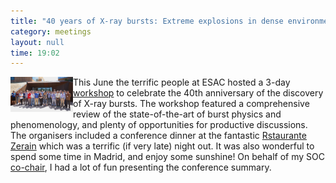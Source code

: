 ```yaml
---
title: "40 years of X-ray bursts: Extreme explosions in dense environments"
category: meetings
layout: null
time: 19:02
---
```

<!-- converted from blosxom format post using convert.pl dkg 22.1.2022 -->
  <!---- Begin .post ---->
<img src="images/esac_meeting_2015_attendees.jpg" width="100" align="left"></a>
This June the terrific people at ESAC hosted a 3-day
<a href="http://www.sciops.esa.int/index.php?project=CONF2015&page=XRAYBURST2015">workshop</a>
to celebrate the 40th anniversary of the discovery of X-ray bursts.
The workshop featured a comprehensive review of the state-of-the-art of
burst physics and phenomenology, and plenty of opportunities for productive
discussions. The organisers included a conference dinner at the fantastic
<a href="http://www.restaurante-vasco-zerain-sidreria.es/pages">Rstaurante Zerain</a>
which was a terrific (if very late) night out.
It was also wonderful to spend some time in Madrid, and enjoy some sunshine!
On behalf of my SOC <a href="http://www.cosmos.esa.int/web/personal-profiles/erik-kuulkers">co-chair</a>,
I had a lot of fun presenting the conference summary.
